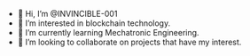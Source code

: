 - 👋 Hi, I’m @INVINCIBLE-001
- 👀 I’m interested in blockchain technology.
- 🌱 I’m currently learning Mechatronic Engineering.
- 💞️ I’m looking to collaborate on projects that have my interest.

<!---
INVINCIBLE-001/INVINCIBLE-001 is a ✨ special ✨ repository because its `README.md` (this file) appears on your GitHub profile.
You can click the Preview link to take a look at your changes.
--->
